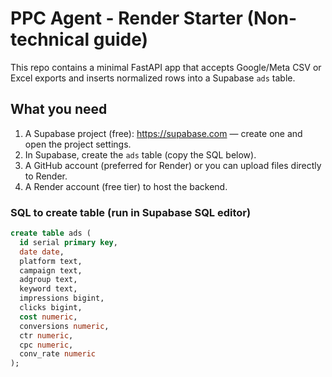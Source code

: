 # PPC Agent - Render Starter (Non-technical guide)

This repo contains a minimal FastAPI app that accepts Google/Meta CSV or Excel exports and inserts normalized rows into a Supabase `ads` table.

## What you need
1. A Supabase project (free): https://supabase.com — create one and open the project settings.
2. In Supabase, create the `ads` table (copy the SQL below).
3. A GitHub account (preferred for Render) or you can upload files directly to Render.
4. A Render account (free tier) to host the backend.

### SQL to create table (run in Supabase SQL editor)
```sql
create table ads (
  id serial primary key,
  date date,
  platform text,
  campaign text,
  adgroup text,
  keyword text,
  impressions bigint,
  clicks bigint,
  cost numeric,
  conversions numeric,
  ctr numeric,
  cpc numeric,
  conv_rate numeric
);
